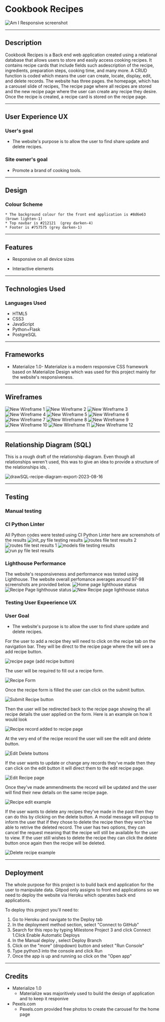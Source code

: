 # Cookbook Recipes 

![Am I Responsive screenshot](https://github.com/A-Gr33n/Milestone-Project-3/assets/120597058/8ed614f5-dfbc-475b-9d9f-70b3dc047429)

---
## Description
Cookbook Recipes is a Back end web application created using a relational database that allows users to store and easily access cooking recipes. It contains recipe cards that include fields such asdescription of the recipe, ingredients, preparation steps, cooking time, and many more. A CRUD function is coded which means the user
can create, locate, display, edit, and delete records. The website has three pages. the homepage, which has a carousel slide of recipes, The recipe page where all recipes are stored and the new recipe page where the user can create any recipe they desire. Once the recipe is created, a recipe card is stored on the recipe page. 

---
## User Experience UX

### User's goal

 * The website's purpose is to allow the user to find share update and delete recipes. 


### Site owner's goal 

* Promote a brand of cooking tools.

---
## Design
   ### Colour Scheme
    * The background colour for the front end application is #8d6e63 (brown lighten-1)
    * Top navbar is #212121  (grey darken-4)
    * Footer is #757575 (grey darken-1)
---
## Features
  * Responsive on all device sizes 

  * Interactive elements
  ---
  ## Technologies Used 
  ### Languages Used
   * HTML5
   * CSS3
   * JavaScript
   * Python+Flask
   * PostgreSQL
---
## Frameworks
 * Materialize 1.0- Materialize is a modern responsive CSS framework based on Materialize Design which was used for this project mainly for
   the website's responsiveness. 
---
## Wireframes 
![New Wireframe 1](https://github.com/A-Gr33n/Milestone-Project-3/assets/120597058/0e202e17-0472-41c5-86cb-353694c3c958)
![New Wireframe 2](https://github.com/A-Gr33n/Milestone-Project-3/assets/120597058/977d8344-80c4-4224-a424-f72ebe5076a9)
![New Wireframe 3](https://github.com/A-Gr33n/Milestone-Project-3/assets/120597058/b9b7f2c8-ad10-474b-b848-f18e561b8e51)
![New Wireframe 4](https://github.com/A-Gr33n/Milestone-Project-3/assets/120597058/6880ab71-1385-4e96-93ee-4299f45fbfab)
![New Wireframe 5](https://github.com/A-Gr33n/Milestone-Project-3/assets/120597058/15271c07-62b8-49d6-8281-8a1fed8ef921)
![New Wireframe 6](https://github.com/A-Gr33n/Milestone-Project-3/assets/120597058/9096820d-63ed-453e-9e9d-37ff4573155f)
![New Wireframe 7](https://github.com/A-Gr33n/Milestone-Project-3/assets/120597058/eb6a691c-9093-4a84-bc1d-4fbe62c626c7)
![New Wireframe 8](https://github.com/A-Gr33n/Milestone-Project-3/assets/120597058/7e8e54e4-0215-4f9f-a4a4-2235031a4e8a)
![New Wireframe 9](https://github.com/A-Gr33n/Milestone-Project-3/assets/120597058/513e4beb-ac3f-4780-9b14-e3e2d78bb5a3)
![New Wireframe 10](https://github.com/A-Gr33n/Milestone-Project-3/assets/120597058/787ef0d3-e120-4d0a-847f-fba184abb742)
![New Wireframe 11](https://github.com/A-Gr33n/Milestone-Project-3/assets/120597058/9bdeeed6-deed-451c-9c7d-4a2e5b91d837)
![New Wireframe 12](https://github.com/A-Gr33n/Milestone-Project-3/assets/120597058/d3d476fd-d0a7-4ec5-8669-cb531e5887c1)

---
## Relationship Diagram (SQL)
This is a rough draft of the relationship diagram. Even though all relationships weren't used, this was to give an idea to provide a structure of the relationships ids, .

![drawSQL-recipe-diagram-export-2023-08-16](https://github.com/A-Gr33n/Milestone-Project-3/assets/120597058/affc501c-67e3-442a-8442-b1f5eb7baff6)

---
## Testing 
### Manual testing

### CI Python Linter

All Python codes were tested using CI Python Linter here are screenshots of the results
![init_py file testing results ](https://github.com/A-Gr33n/Milestone-Project-3/assets/120597058/f3adbc61-bfd2-4477-b259-bd19d6564fa4)
![routes file test results 2 ](https://github.com/A-Gr33n/Milestone-Project-3/assets/120597058/8aed67c7-d035-44a3-b17f-6a3397756a1c)
![routes file test results 1](https://github.com/A-Gr33n/Milestone-Project-3/assets/120597058/55ed35ed-ffe6-4aaf-9967-316a6138d1d1)
![models file testing results ](https://github.com/A-Gr33n/Milestone-Project-3/assets/120597058/18b4c82c-cfdd-4272-b7d9-7eb15f5a7d11)
![run py file test results ](https://github.com/A-Gr33n/Milestone-Project-3/assets/120597058/a52f1c7b-7323-4a26-a140-56ba03ed6e7f)

### Lighthouse Performance
The website's responsiveness and performance was tested using Lighthouse. The website overall perfomance averages around 97-98 screenshots
are provided below. 
![Home page lighthouse status](https://github.com/A-Gr33n/Milestone-Project-3/assets/120597058/a504b2ca-f3b4-4c46-ada7-ddf3c30ff9ed)
![Recipe Page lighthouse status ](https://github.com/A-Gr33n/Milestone-Project-3/assets/120597058/5bd8bb84-c360-49d3-9ca4-a09dd1800d01)
![New Recipe page lighthouse status](https://github.com/A-Gr33n/Milestone-Project-3/assets/120597058/0554b464-5f8d-439a-ab98-2242e9ca6519)

### Testing User Expeerience UX
### User Goal

* The website's purpose is to allow the user to find share update and delete recipes. 

For the user to add a recipe they will need to click on the recipe tab on the navigation bar. They will be direct to the recipe page where the will see a add recipe button.

![recipe page (add recipe button)](https://github.com/A-Gr33n/Milestone-Project-3/assets/120597058/f0cb2895-aa4f-415d-8ad8-f7685ec10581)

The user will be required to fill out a recipe form.

![Recipe Form ](https://github.com/A-Gr33n/Milestone-Project-3/assets/120597058/e256e2ef-f7dd-4505-8997-eb6c799beea0)

Once the recipe form is filled the user can click on the submit button.

![Submit Recipe button ](https://github.com/A-Gr33n/Milestone-Project-3/assets/120597058/79c1e02a-f8b8-4b1d-bb28-214cd7402b3f)

Then the user will be redirected back to the recipe page showing the all recipe details the user applied on the form. Here is an example on how it would look

![Recipe record added to recipe page](https://github.com/A-Gr33n/Milestone-Project-3/assets/120597058/fb948d9f-b484-4ed9-9292-d36b336dcd9e)

At the very end of the recipe record the user will see the edit and delete button. 

![Edit   Delete buttons ](https://github.com/A-Gr33n/Milestone-Project-3/assets/120597058/6dbff3d0-0729-4645-91b7-75117c049d24)

If the user wants to update or change any records they've made then they can click on the edit button it will direct them to the edit recipe page.

![Edit Recipe page](https://github.com/A-Gr33n/Milestone-Project-3/assets/120597058/012c1bb7-26dc-4a6a-b888-cd2d8e89c241)

Once they've made ammendments the record will be updated and the user will find their new details on the same recipe page. 

![Recipe edit example ](https://github.com/A-Gr33n/Milestone-Project-3/assets/120597058/3e8813d1-4dc3-4815-93bd-2aa78e65d741)

If the user wants to delete any recipes they've made in the past then they can do this by clicking on the delete button. A modal message will popup to inform the user that if they chose to delete the recipe then they won't be able to retrive the deleted record. The user has two options, they can cancel the request meaning that the recipe will still be available for the user to view. If the user still wishes to delete the recipe they can click the delete button once again then the recipe will be deleted. 

![Delete recipe example](https://github.com/A-Gr33n/Milestone-Project-3/assets/120597058/d42ea296-7f46-4f10-9326-4dd378b1eb20)

---

## Deployment 
The whole purpose for this project is to build back end application for the user to manipulate data. Gitpod only assigns to front end applications so we need to deploy the website via Heroku which operates back end applications. 

 To deploy this project you'll need to:
 
  1. Go to Heroku and navigate to the Deploy tab
  2. In the deployment method section, select "Connect to GitHub" 
  3. Search for this repo by typing Milestone Project 3 and click Connect  1.Click Enable Automatic Deploys 
  4. In the Manual deploy , select Deploy Branch
  5. Click on the "more" (dropdown) button and select "Run Console"
  6. Type python3 into the console and click Run
  7. Once the app is up and running so click on the "Open app"

---
## Credits
 * Materialize 1.0
    - Materialize was majoritively used to build the design of application and to keep it responive
 * Pexels.com
    - Pexels.com provided free photos to create the carousel for the home page 

